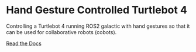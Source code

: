 # Hand Gesture Controlled Turtlebot 4
Controlling a Turtlebot 4 running ROS2 galactic with hand gestures so that it can be used for collaborative robots (cobots).

[Read the Docs](https://hand-gesture-controlled-turtlebot4.readthedocs.io/en/latest/)
